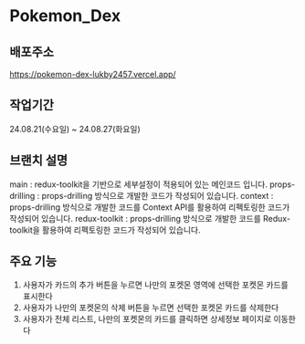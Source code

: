 # Pokemon_Dex

## 배포주소
<https://pokemon-dex-lukby2457.vercel.app/>

## 작업기간
24.08.21(수요일) ~ 24.08.27(화요일)

## 브랜치 설명
main : redux-toolkit을 기반으로 세부설정이 적용되어 있는 메인코드 입니다.
props-drilling : props-drilling 방식으로 개발한 코드가 작성되어 있습니다.
context : props-drilling 방식으로 개발한 코드를 Context API를 활용하여 리펙토링한 코드가 작성되어 있습니다.
redux-toolkit : props-drilling 방식으로 개발한 코드를 Redux-toolkit을 활용하여 리펙토링한 코드가 작성되어 있습니다.

## 주요 기능
1. 사용자가 카드의 추가 버튼을 누르면 나만의 포켓몬 영역에 선택한 포켓몬 카드를 표시한다
2. 사용자가 나만의 포켓몬의 삭제 버튼을 누르면 선택한 포켓몬 카드를 삭제한다
3. 사용자가 전체 리스트, 나만의 포켓몬의 카드를 클릭하면 상세정보 페이지로 이동한다
